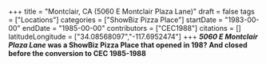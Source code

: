 +++
title = "Montclair, CA (5060 E Montclair Plaza Lane)"
draft = false
tags = ["Locations"]
categories = ["ShowBiz Pizza Place"]
startDate = "1983-00-00"
endDate = "1985-00-00"
contributors = ["CEC1988"]
citations = []
latitudeLongitude = ["34.08568097","-117.6952474"]
+++
***5060 E Montclair Plaza Lane* was a ShowBiz Pizza Place that opened in 198? And closed before the conversion to CEC 1985-1988**
